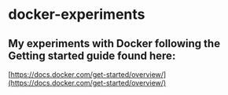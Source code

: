 # docker-experiments

## My experiments with Docker following the Getting started guide found here:
[https://docs.docker.com/get-started/overview/](https://docs.docker.com/get-started/overview/)